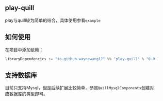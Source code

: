 ## play-quill

play与quill较为简单的结合，具体使用参看`example`

## 如何使用

在项目中添加依赖：
```sbt
libraryDependencies += "io.github.waynewang12" %% "play-quill" % "0.0.1"
```

## 支持数据库
目前只支持Mysql，但是后续扩展比较简单，参照`QuillMysqlComponents`创建对应数据库的类型即可。